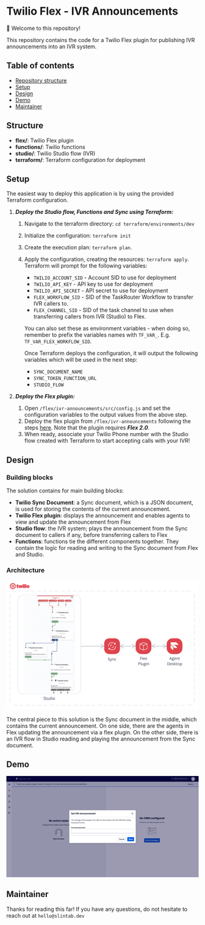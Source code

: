 # Twilio Flex - IVR Announcements
:wave: Welcome to this repository!

This repository contains the code for a Twilio Flex plugin for publishing IVR announcements into an IVR system.


## Table of contents
* [Repository structure](#structure)
* [Setup](#setup)
* [Design](#design)
* [Demo](#demo)
* [Maintainer](#maintainer)

## Structure

- **flex/**: Twilio Flex plugin
- **functions/**: Twilio functions
- **studio/**: Twilio Studio flow (IVR)
- **terraform/**: Terraform configuration for deployment

## Setup

The easiest way to deploy this application is by using the provided Terraform configuration.
1. ***Deploy the Studio flow, Functions and Sync using Terraform:***
   1. Navigate to the terraform directory: `cd terraform/environments/dev`
   2. Initialize the configuration: `terraform init`
   3. Create the execution plan: `terraform plan`.
   4. Apply the configuration, creating the resources: `terraform apply`. Terraform will prompt for the following variables: 
        - `TWILIO_ACCOUNT_SID` - Account SID to use for deployment
        - `TWILIO_API_KEY` - API key to use for deployment 
        - `TWILIO_API_SECRET` - API secret to use for deployment
        - `FLEX_WORKFLOW_SID` - SID of the TaskRouter Workflow to transfer IVR callers to.
        - `FLEX_CHANNEL_SID` - SID of the task channel to use when transferring callers from IVR (Studio) to Flex.

        You can also set these as environment variables - when doing so, remember to prefix the variables names with `TF_VAR_`. E.g. `TF_VAR_FLEX_WORKFLOW_SID`.

        Once Terraform deploys the configuration, it will output the following variables which will be used in the next step:
        - `SYNC_DOCUMENT_NAME`
        - `SYNC_TOKEN_FUNCTION_URL` 
        - `STUDIO_FLOW`
 
2. ***Deploy the Flex plugin:***
   1. Open `/flex/ivr-announcements/src/config.js` and set the configuration variables to the output values from the above step.
   2. Deploy the flex plugin from `/flex/ivr-announcements` following the steps [here](https://www.twilio.com/docs/flex/developer/plugins/cli/deploy-and-release). Note that the plugin requires ***Flex 2.0***.
   3. When ready, associate your Twilio Phone number with the Studio flow created with Terraform to start accepting calls with your IVR!


## Design
### Building blocks

The solution contains for main building blocks:
- **Twilio Sync Document**: a Sync document, which is a JSON document, is used for storing the contents of the current announcement.
- **Twilio Flex plugin**: displays the announcement and enables agents to view and update the announcement from Flex
- **Studio flow**: the IVR system; plays the announcement from the Sync document to callers if any, before transferring callers to Flex
- **Functions**: functions tie the different components together. They contain the logic for reading and writing to the Sync document from Flex and Studio.

### Architecture
![Architecture Diagram](architecture.png?raw=true)

The central piece to this solution is the Sync document in the middle, which contains the current announcement. On one side, there are the agents in Flex updating the announcement via a flex plugin. On the other side, there is an IVR flow in Studio reading and playing the announcement from the Sync document.


## Demo
![Demo](demo.png?raw=true)

## Maintainer
Thanks for reading this far!
If you have any questions, do not hesitate to reach out at `hello@slintab.dev`
